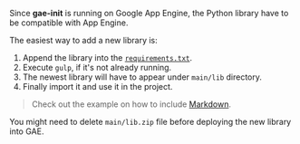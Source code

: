 Since **gae-init** is running on Google App Engine, the Python library have to be compatible with App Engine.

The easiest way to add a new library is:

1. Append the library into the [`requirements.txt`](https://github.com/gae-init/gae-init/blob/master/requirements.txt).
2. Execute `gulp`, if it's not already running.
3. The newest library will have to appear under `main/lib` directory.
4. Finally import it and use it in the project.

> Check out the example on how to include [Markdown](https://github.com/gae-init/gae-init/pull/366/files).

You might need to delete `main/lib.zip` file before deploying the new library into GAE.
